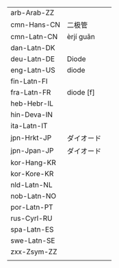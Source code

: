 | | | |
|-|-|-|
| arb-Arab-ZZ |  |  |
| cmn-Hans-CN | 二极管 |  |
| cmn-Latn-CN | èrjí guǎn |  |
| dan-Latn-DK |  |  |
| deu-Latn-DE | Diode |  |
| eng-Latn-US | diode |  |
| fin-Latn-FI |  |  |
| fra-Latn-FR | diode [f] |  |
| heb-Hebr-IL |  |  |
| hin-Deva-IN |  |  |
| ita-Latn-IT |  |  |
| jpn-Hrkt-JP | ダイオード |  |
| jpn-Jpan-JP | ダイオード |  |
| kor-Hang-KR |  |  |
| kor-Kore-KR |  |  |
| nld-Latn-NL |  |  |
| nob-Latn-NO |  |  |
| por-Latn-PT |  |  |
| rus-Cyrl-RU |  |  |
| spa-Latn-ES |  |  |
| swe-Latn-SE |  |  |
| zxx-Zsym-ZZ |  |  |
|  |  |  |